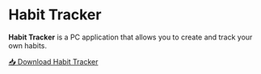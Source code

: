 # Habit Tracker

**Habit Tracker** is a PC application that allows you to create and track your own habits.

[📥 Download Habit Tracker](https://github.com/Sa9ne/Habit-tracker/blob/main/cmd/Habit-tracker.exe)

